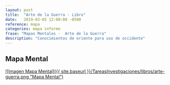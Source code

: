 ```yaml
---
layout: post
title:  "Arte de la Guerra - Libro"
date:   2019-03-05 12:00:00 -0500
reference: mapa
categories: mapa informe
frase: "Mapas Mentales -  Arte de la Guerra"
description: "Conocimientos de oriente para uso de occidente"
---
```

## Mapa Mental
<a href="{{ site.baseurl }}/TareasInvestigaciones/libros/arte-guerra.png">![Imagen Mapa Mental]({{ site.baseurl }}/TareasInvestigaciones/libros/arte-guerra.png "Mapa Mental")</a>
